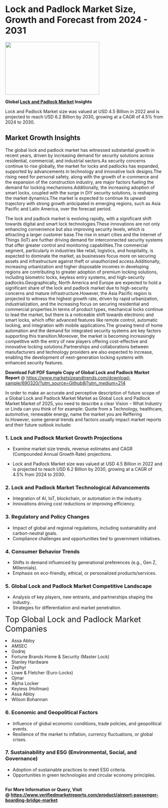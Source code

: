 <H1>Lock and Padlock Market Size, Growth and Forecast from 2024 - 2031</H1><img class="aligncenter size-medium wp-image-584254" src="https://thirdeyenews.in/wp-content/uploads/2024/09/Global-Market-Research-300x168.jpeg" alt="" width="300" height="168" /><p><strong>Global&nbsp;<a href="https://www.marketsizeandtrends.com/download-sample/690320/?utm_source=Github8j?utm_medium=214">Lock and Padlock Market</a> Insights</strong></p><p>Lock and Padlock Market size was valued at USD 4.5 Billion in 2022 and is projected to reach USD 6.2 Billion by 2030, growing at a CAGR of 4.5% from 2024 to 2030.</p><p><h2>Market Growth Insights</h2> <p>The global lock and padlock market has witnessed substantial growth in recent years, driven by increasing demand for security solutions across residential, commercial, and industrial sectors.As security concerns continue to rise globally, the market for locks and padlocks has expanded, supported by advancements in technology and innovative lock designs.The rising need for personal safety, along with the growth of e-commerce and the expansion of the construction industry, are major factors fueling the demand for locking mechanisms.Additionally, the increasing adoption of smart locks, coupled with the surge in DIY security solutions, is reshaping the market dynamics.The market is expected to continue its upward trajectory with strong growth anticipated in emerging regions, such as Asia Pacific and Latin America, over the forecast period.</p> <p>The lock and padlock market is evolving rapidly, with a significant shift towards digital and smart lock technologies.These innovations are not only enhancing convenience but also improving security levels, which is attracting a larger customer base.The rise in smart cities and the Internet of Things (IoT) are further driving demand for interconnected security systems that offer greater control and monitoring capabilities.The commercial segment, particularly in industries like retail, logistics, and hospitality, is expected to dominate the market, as businesses focus more on securing assets and infrastructure against theft or unauthorized access.Additionally, increasing urbanization and higher disposable incomes in developing regions are contributing to greater adoption of premium locking solutions, including biometric locks, keyless entry systems, and high-security padlocks.Geographically, North America and Europe are expected to hold a significant share of the lock and padlock market due to high-security concerns and mature infrastructure.However, the Asia Pacific region is projected to witness the highest growth rate, driven by rapid urbanization, industrialization, and the increasing focus on securing residential and commercial properties.In terms of product types, mechanical locks continue to lead the market, but there is a noticeable shift towards electronic and smart locks, which offer advanced features like remote control, automatic locking, and integration with mobile applications.The growing trend of home automation and the demand for integrated security systems are key factors supporting this transition.Moreover, the market is becoming increasingly competitive with the entry of new players offering cost-effective and innovative locking solutions.Partnerships and collaborations between manufacturers and technology providers are also expected to increase, enabling the development of next-generation locking systems with enhanced security features.<p><span class=""><strong>Download Full PDF Sample Copy of Global Lock and Padlock Market Report</strong> @ <a href="https://www.marketsizeandtrends.com/download-sample/690320/?utm_source=Github8j?utm_medium=214" target="_blank">https://www.marketsizeandtrends.com/download-sample/690320/?utm_source=Github8j?utm_medium=214</a></span></p><p>In order to make an accurate and perceptive description of future scope of a Global&nbsp;Lock and Padlock Market Market as Global&nbsp;Lock and Padlock Market Market of 2025, you need to describe a clear Vision &ndash; What Industry or Linda can you think of for example: Quote from a Technology, healthcare, automotive, renewable energy, name the market you are Reffering to.However, some general trends and factors usually impact market reports and their future outlook include:</p><h3>1.&nbsp;<strong>Lock and Padlock Market Growth Projections</strong></h3><ul><li>Examine market size trends, revenue estimates and CAGR (Compounded Annual Growth Rate) projections.</li><li><p>Lock and Padlock Market size was valued at USD 4.5 Billion in 2022 and is projected to reach USD 6.2 Billion by 2030, growing at a CAGR of 4.5% from 2024 to 2030.</p></li></ul><h3>2.&nbsp;<strong>Lock and Padlock Market Technological Advancements</strong></h3><ul><li>Integration of AI, IoT, blockchain, or automation in the industry.</li><li>Innovations driving cost reductions or improving efficiency.</li></ul><h3>3.&nbsp;<strong>Regulatory and Policy Changes</strong></h3><ul><li>Impact of global and regional regulations, including sustainability and carbon-neutral goals.</li><li>Compliance challenges and opportunities tied to government initiatives.</li></ul><h3>4.&nbsp;<strong>Consumer Behavior Trends</strong></h3><ul><li>Shifts in demand influenced by generational preferences (e.g., Gen Z, Millennials).</li><li>Emphasis on eco-friendly, ethical, or personalized products/services.</li></ul><h3>5.&nbsp;<strong>Global Lock and Padlock Market Competitive Landscape</strong></h3><ul><li>Analysis of key players, new entrants, and partnerships shaping the industry.</li><li>Strategies for differentiation and market penetration.</li></ul><p data-pm-slice="1 1 []"><span style="color: inherit; font-family: inherit; font-size: 25px;">Top Global Lock and Padlock Market Companies</span></p><div class="" data-test-id=""><p><li>Assa Abloy</li><li> AMSEC</li><li> Godrej</li><li> Fortune Brands Home & Security (Master Lock)</li><li> Stanley Hardware</li><li> Zephyr</li><li> Lowe & Fletcher (Euro-Locks)</li><li> Ojmar</li><li> Alpha Locker</li><li> Keyless (Hollman)</li><li> Assa Abloy</li><li> Wilson Bohannan</li></p></div><h3>6.&nbsp;<strong>Economic and Geopolitical Factors</strong></h3><ul><li>Influence of global economic conditions, trade policies, and geopolitical events.</li><li>Resilience of the market to inflation, currency fluctuations, or global crises.</li></ul><h3>7.&nbsp;<strong>Sustainability and ESG (Environmental, Social, and Governance)</strong></h3><ul><li>Adoption of sustainable practices to meet ESG criteria.</li><li>Opportunities in green technologies and circular economy principles.</li></ul><h2><strong style="font-size: 14px;">For More Information or Query, Visit @&nbsp;</strong><a style="background-color: #ffffff; font-size: 14px;" href="https://www.marketsizeandtrends.com/report/lock-and-padlock-market/" target="_blank">https://www.verifiedmarketreports.com/product/airport-passenger-boarding-bridge-market</a></h2>
